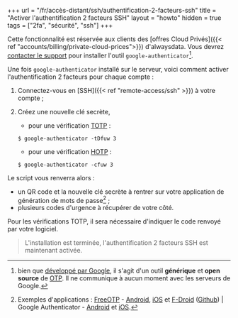 +++
url = "/fr/accès-distant/ssh/authentification-2-facteurs-ssh"
title = "Activer l'authentification 2 facteurs SSH"
layout = "howto"
hidden = true
tags = ["2fa", "sécurité", "ssh"]
+++

Cette fonctionnalité est réservée aux clients des [offres Cloud Privés]({{< ref "accounts/billing/private-cloud-prices">}}) d'alwaysdata. Vous devrez [contacter le support](https://admin.alwaysdata.com/support/add) pour installer l'outil `google-authenticator`[^1].

Une fois `google-authenticator` installé sur le serveur, voici comment activer l'authentification 2 facteurs pour chaque compte :

1. Connectez-vous en [SSH]({{< ref "remote-access/ssh" >}}) à votre compte ;

2. Créez une nouvelle clé secrète,

    - pour une vérification [TOTP](https://en.wikipedia.org/wiki/Time-based_One-Time_Password) : 
    ```shell
    $ google-authenticator -tDfuw 3
    ```
    
    - pour une vérification [HOTP](https://en.wikipedia.org/wiki/HMAC-based_one-time_password) :
    ```shell
    $ google-authenticator -cfuw 3
    ```
  
Le script vous renverra alors :
 - un QR code et la nouvelle clé secrète à rentrer sur votre application de génération de mots de passe[^2] ;
 - plusieurs codes d'urgence à récupérer de votre côté.

Pour les vérifications TOTP, il sera nécessaire d'indiquer le code renvoyé par votre logiciel.

> L'installation est terminée, l'authentification 2 facteurs SSH est maintenant activée.

[^1]: bien que [développé par Google](https://github.com/google/google-authenticator-libpam/), il s'agit d'un outil **générique** et **open source** de [OTP](https://fr.wikipedia.org/wiki/Mot_de_passe_%C3%A0_usage_unique). Il ne communique à aucun moment avec les serveurs de Google.
[^2]: Exemples d'applications : [FreeOTP](https://freeotp.github.io/) - [Android](https://play.google.com/store/apps/details?id=org.fedorahosted.freeotp), [iOS](https://itunes.apple.com/us/app/freeotp-authenticator/id872559395?mt=8) et [F-Droid](https://f-droid.org/packages/org.fedorahosted.freeotp) ([Github](https://github.com/freeotp)) | Google Authenticator - [Android](https://play.google.com/store/apps/details?id=com.google.android.apps.authenticator2) et [iOS](https://apps.apple.com/fr/app/google-authenticator/id388497605).
